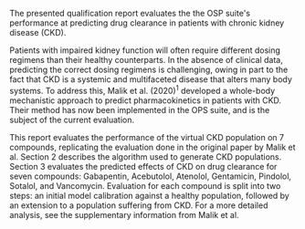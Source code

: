 The presented qualification report evaluates the the OSP suite's performance at predicting drug clearance in patients with chronic kidney disease (CKD).

Patients with impaired kidney function will often require different dosing regimens than their healthy counterparts. In the absence of clinical data, predicting the correct dosing regimens is challenging, owing in part to the fact that CKD is a systemic and multifaceted disease that alters many body systems. To address this, Malik et al. (2020)<sup>1</sup> developed a whole-body mechanistic approach to predict pharmacokinetics in patients with CKD. Their method has now been implemented in the OPS suite, and is the subject of the current evaluation.

This report evaluates the performance of the virtual CKD population on 7 compounds, replicating the evaluation done in the original paper by Malik et al. Section 2 describes the algorithm used to generate CKD populations. Section 3 evaluates the predicted effects of CKD on drug clearance for seven compounds: Gabapentin, Acebutolol, Atenolol, Gentamicin, Pindolol, Sotalol, and Vancomycin. Evaluation for each compound is split into two steps: an initial model calibration against a healthy population, followed by an extension to a population suffering from CKD. For a more detailed analysis, see the supplementary information from Malik et al.